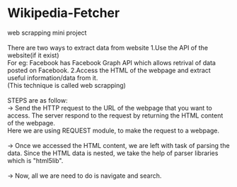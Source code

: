 # Wikipedia-Fetcher
web scrapping mini project\
\
There are two ways to extract data from website
1.Use the API of the website(if it exist)\
  For eg: Facebook has Facebook Graph API which allows retrival of data posted on Facebook.
2.Access the HTML of the webpage and extract useful information/data from it.\
  (This technique is called web scrapping)\
\
STEPS are as follow:\
-> Send the HTTP request to the URL of the webpage that you want to access. The server respond to the request by returning the HTML content of the webpage.\
  Here we are using REQUEST module, to make the request to a webpage.\
\
-> Once we accessed the HTML content, we are left with task of parsing the data. Since the HTML data is nested, we take the help of parser libraries which is "html5lib".\
\
-> Now, all we are need to do is navigate and search.

